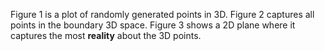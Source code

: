Figure 1 is a plot of randomly generated points in 3D.
Figure 2 captures all points in the boundary 3D space.
Figure 3 shows a 2D plane where it captures the most <b>reality</b> about the 3D points.
